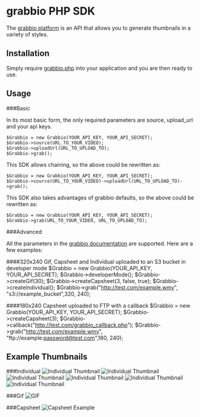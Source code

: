 grabbio PHP SDK
==============
The [grabbio platform](http://grabb.io) is an API that allows you to generate
thumbnails in a variety of styles.

Installation
------------
Simply require [grabbio.php][grabbio_src] into your application and you are
then ready to use.

[grabbio_src]: https://github.com/Gazler/grabbio-php/blob/master/src/grabbio.php

Usage
-----

###Basic

In its most basic form, the only required parameters are source, upload_url and
your api keys.

    $Grabbio = new Grabbio(YOUR_API_KEY, YOUR_API_SECRET);
    $Grabbio->source(URL_TO_YOUR_VIDEO);
    $Grabbio->uploadUrl(URL_TO_UPLOAD_TO);
    $Grabbio->grab();

This SDK allows chaining, so the above could be rewritten as:

    $Grabbio = new Grabbio(YOUR_API_KEY, YOUR_API_SECRET);
    $Grabbio->source(URL_TO_YOUR_VIDEO)->uploadUrl(URL_TO_UPLOAD_TO)->grab();

This SDK also takes advantages of grabbio defaults, so the above could be rewritten
as:

    $Grabbio = new Grabbio(YOUR_API_KEY, YOUR_API_SECRET);
    $Grabbio->grab(URL_TO_YOUR_VIDEO, URL_TO_UPLOAD_TO);


###Advanced

All the parameters in the [grabbio documentation](http://grabb.io/documentation)
are supported.  Here are a few examples:

####320x240 Gif, Capsheet and Individual uploaded to an S3 bucket in developer mode
    $Grabbio = new Grabbio(YOUR_API_KEY, YOUR_API_SECRET);
    $Grabbio->developerMode();
    $Grabbio->createGif(30);
    $Grabbio->createCapsheet(3, false, true);
    $Grabbio->createIndividual();
    $Grabbio->grab("http://test.com/example.wmv", "s3://example_bucket",320, 240);


####180x240 Capsheet uploaded to FTP with a callback
    $Grabbio = new Grabbio(YOUR_API_KEY, YOUR_API_SECRET);
    $Grabbio->createCapsheet(3);
    $Grabbio->callback("http://test.com/grabbio_callback.php");
    $Grabbio->grab("http://test.com/example.wmv", "ftp://example:password@test.com",180, 240);


Example Thumbnails
------------------
###Individual
![Individual Thumbnail](http://grabb.io/images/individual_example_0.jpg)
![Individual Thumbnail](http://grabb.io/images/individual_example_1.jpg)
![Individual Thumbnail](http://grabb.io/images/individual_example_2.jpg)
![Individual Thumbnail](http://grabb.io/images/individual_example_3.jpg)
![Individual Thumbnail](http://grabb.io/images/individual_example_4.jpg)
![Individual Thumbnail](http://grabb.io/images/individual_example_5.jpg)

###Gif
![GIF](http://grabb.io/images/gif_example.gif)

###Capsheet
![Capsheet Example](http://grabb.io/images/capsheet_example.jpg)

